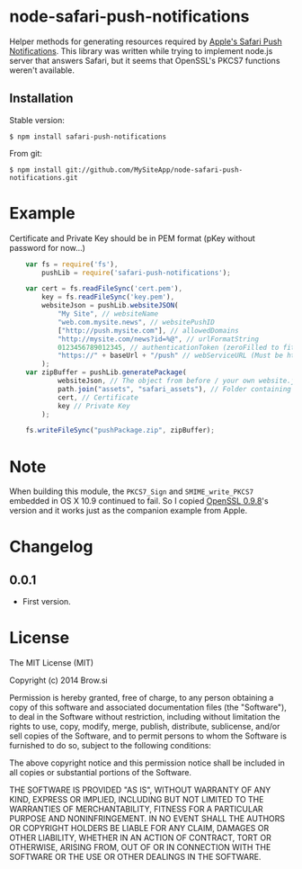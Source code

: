 node-safari-push-notifications
==============================

Helper methods for generating resources required by [Apple's Safari Push Notifications](http://l.brow.si/1rAeIvg).
This library was written while trying to implement node.js server that answers Safari, but it seems that OpenSSL's PKCS7 functions weren't available.

## Installation

Stable version:

	$ npm install safari-push-notifications

From git:

	$ npm install git://github.com/MySiteApp/node-safari-push-notifications.git

# Example
Certificate and Private Key should be in PEM format (pKey without password for now...)

```javascript
    var fs = require('fs'),
        pushLib = require('safari-push-notifications');

	var cert = fs.readFileSync('cert.pem'),
        key = fs.readFileSync('key.pem'),
        websiteJson = pushLib.websiteJSON(
            "My Site", // websiteName
            "web.com.mysite.news", // websitePushID
            ["http://push.mysite.com"], // allowedDomains
            "http://mysite.com/news?id=%@", // urlFormatString
            0123456789012345, // authenticationToken (zeroFilled to fit 16 chars)
            "https://" + baseUrl + "/push" // webServiceURL (Must be https!)
        );
    var zipBuffer = pushLib.generatePackage(
            websiteJson, // The object from before / your own website.json object
            path.join("assets", "safari_assets"), // Folder containing the iconset
            cert, // Certificate
            key // Private Key
        );

    fs.writeFileSync("pushPackage.zip", zipBuffer);
```

# Note
When building this module, the `PKCS7_Sign` and `SMIME_write_PKCS7` embedded in OS X 10.9 continued to fail.
So I copied [OpenSSL 0.9.8](https://www.openssl.org/source/openssl-0.9.8.tar.gz)'s version and it works just as the companion example from Apple.

# Changelog

## 0.0.1
- First version.

# License

The MIT License (MIT)

Copyright (c) 2014 Brow.si

Permission is hereby granted, free of charge, to any person obtaining a copy of
this software and associated documentation files (the "Software"), to deal in
the Software without restriction, including without limitation the rights to
use, copy, modify, merge, publish, distribute, sublicense, and/or sell copies of
the Software, and to permit persons to whom the Software is furnished to do so,
subject to the following conditions:

The above copyright notice and this permission notice shall be included in all
copies or substantial portions of the Software.

THE SOFTWARE IS PROVIDED "AS IS", WITHOUT WARRANTY OF ANY KIND, EXPRESS OR
IMPLIED, INCLUDING BUT NOT LIMITED TO THE WARRANTIES OF MERCHANTABILITY, FITNESS
FOR A PARTICULAR PURPOSE AND NONINFRINGEMENT. IN NO EVENT SHALL THE AUTHORS OR
COPYRIGHT HOLDERS BE LIABLE FOR ANY CLAIM, DAMAGES OR OTHER LIABILITY, WHETHER
IN AN ACTION OF CONTRACT, TORT OR OTHERWISE, ARISING FROM, OUT OF OR IN
CONNECTION WITH THE SOFTWARE OR THE USE OR OTHER DEALINGS IN THE SOFTWARE.
